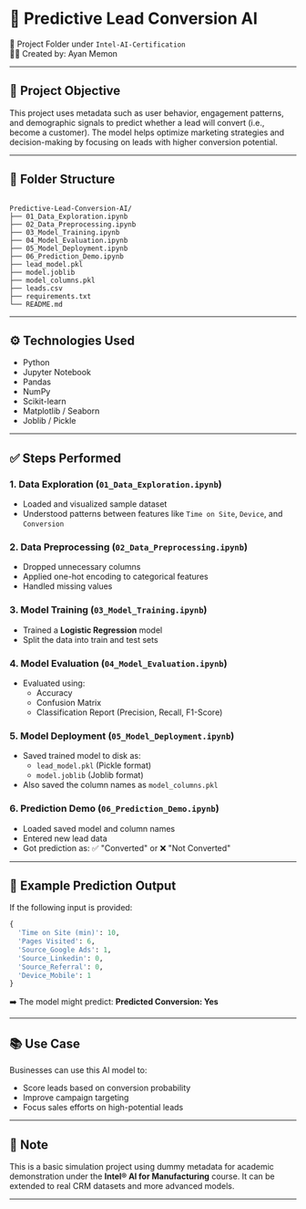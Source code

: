
# 🎯 Predictive Lead Conversion AI
📁 Project Folder under `Intel-AI-Certification`  
👨‍💻 Created by: Ayan Memon

---

## 📌 Project Objective

This project uses metadata such as user behavior, engagement patterns, and demographic signals to predict whether a lead will convert (i.e., become a customer). The model helps optimize marketing strategies and decision-making by focusing on leads with higher conversion potential.

---

## 📂 Folder Structure

```

Predictive-Lead-Conversion-AI/
├── 01_Data_Exploration.ipynb
├── 02_Data_Preprocessing.ipynb
├── 03_Model_Training.ipynb
├── 04_Model_Evaluation.ipynb
├── 05_Model_Deployment.ipynb
├── 06_Prediction_Demo.ipynb
├── lead_model.pkl
├── model.joblib
├── model_columns.pkl
├── leads.csv
├── requirements.txt
└── README.md

````

---

## ⚙️ Technologies Used

- Python
- Jupyter Notebook
- Pandas
- NumPy
- Scikit-learn
- Matplotlib / Seaborn
- Joblib / Pickle

---

## ✅ Steps Performed

### 1. Data Exploration (`01_Data_Exploration.ipynb`)
- Loaded and visualized sample dataset
- Understood patterns between features like `Time on Site`, `Device`, and `Conversion`

### 2. Data Preprocessing (`02_Data_Preprocessing.ipynb`)
- Dropped unnecessary columns
- Applied one-hot encoding to categorical features
- Handled missing values

### 3. Model Training (`03_Model_Training.ipynb`)
- Trained a **Logistic Regression** model
- Split the data into train and test sets

### 4. Model Evaluation (`04_Model_Evaluation.ipynb`)
- Evaluated using:
  - Accuracy
  - Confusion Matrix
  - Classification Report (Precision, Recall, F1-Score)

### 5. Model Deployment (`05_Model_Deployment.ipynb`)
- Saved trained model to disk as:
  - `lead_model.pkl` (Pickle format)
  - `model.joblib` (Joblib format)
- Also saved the column names as `model_columns.pkl`

### 6. Prediction Demo (`06_Prediction_Demo.ipynb`)
- Loaded saved model and column names
- Entered new lead data
- Got prediction as: ✅ "Converted" or ❌ "Not Converted"

---

## 🧪 Example Prediction Output

If the following input is provided:

```python
{
  'Time on Site (min)': 10,
  'Pages Visited': 6,
  'Source_Google Ads': 1,
  'Source_Linkedin': 0,
  'Source_Referral': 0,
  'Device_Mobile': 1
}
````

➡️ The model might predict:
**Predicted Conversion: Yes**

---

## 📚 Use Case

Businesses can use this AI model to:

* Score leads based on conversion probability
* Improve campaign targeting
* Focus sales efforts on high-potential leads

---

## 🔐 Note

This is a basic simulation project using dummy metadata for academic demonstration under the **Intel® AI for Manufacturing** course. It can be extended to real CRM datasets and more advanced models.

---
